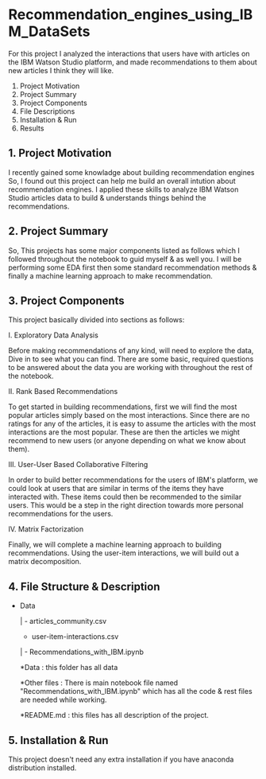 # Recommendation_engines_using_IBM_DataSets
For this project I analyzed the interactions that users have with articles on the IBM Watson Studio platform, and made recommendations to them about new articles I think they will like.

1. Project Motivation
2. Project Summary
3. Project Components
4. File Descriptions
6. Installation & Run
7. Results

## 1. Project Motivation
 I recently gained some knowladge about building recommendation engines So, I found out this project can help me build an overall intution about recommendation engines.
 I applied these skills to analyze IBM Watson Studio articles data to build & understands things behind the recommendations.

## 2. Project Summary
 So, This projects has some major components listed as follows which I followed throughout the notebook to guid myself & as well you. I will be performing some EDA first
 then some standard recommendation methods & finally a machine learning approach to make recommendation.
 
## 3. Project Components
This project basically divided into sections as follows:

I. Exploratory Data Analysis

Before making recommendations of any kind, will need to explore the data, Dive in to see what you can find. There are some basic, required questions to be answered about the data you are working with throughout the rest of the notebook.

II. Rank Based Recommendations

To get started in building recommendations, first we will find the most popular articles simply based on the most interactions. Since there are no ratings for any of the articles, it is easy to assume the articles with the most interactions are the most popular. These are then the articles we might recommend to new users (or anyone depending on what we know about them).

III. User-User Based Collaborative Filtering

In order to build better recommendations for the users of IBM's platform, we could look at users that are similar in terms of the items they have interacted with. These items could then be recommended to the similar users. This would be a step in the right direction towards more personal recommendations for the users.

IV. Matrix Factorization

Finally, we will complete a machine learning approach to building recommendations. Using the user-item interactions, we will build out a matrix decomposition.

## 4. File Structure & Description
* Data

  | - articles_community.csv
    - user-item-interactions.csv
  
  | - Recommendations_with_IBM.ipynb
  
  *Data : this folder has all data
  
  *Other files : There is main notebook file named "Recommendations_with_IBM.ipynb" which has all the code & rest files are needed while working.
  
  *README.md : this files has all description of the project.
  

## 5. Installation & Run
 
 This project doesn't need any extra installation if you have anaconda distribution installed.
